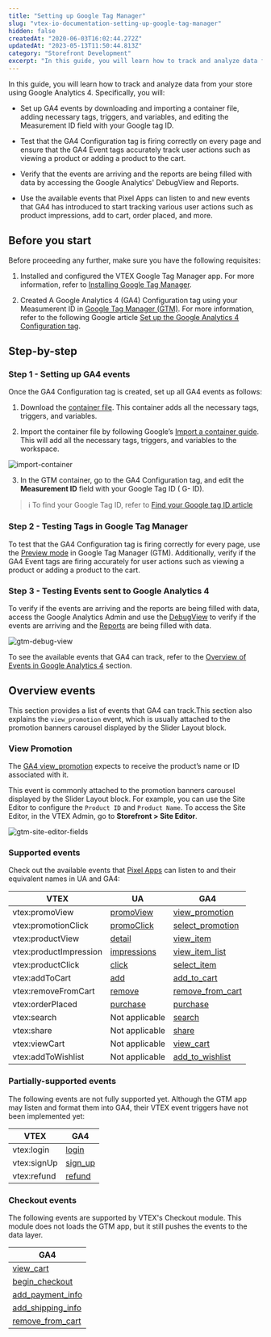 ```yaml
---
title: "Setting up Google Tag Manager"
slug: "vtex-io-documentation-setting-up-google-tag-manager"
hidden: false
createdAt: "2020-06-03T16:02:44.272Z"
updatedAt: "2023-05-13T11:50:44.813Z"
category: "Storefront Development"
excerpt: "In this guide, you will learn how to track and analyze data from your store using Google Analytics 4"
---
```


In this guide, you will learn how to track and analyze data from your store using Google Analytics 4. Specifically, you will:

- Set up GA4 events by downloading and importing a container file, adding necessary tags, triggers, and variables, and editing the Measurement ID field with your Google tag ID.

- Test that the GA4 Configuration tag is firing correctly on every page and ensure that the GA4 Event tags accurately track user actions such as viewing a product or adding a product to the cart.

- Verify that the events are arriving and the reports are being filled with data by accessing the Google Analytics' DebugView  and Reports.

- Use the available events that Pixel Apps can listen to and new events that GA4 has introduced to start tracking various user actions such as product impressions, add to cart, order placed, and more.

## Before you start

Before proceeding any further, make sure you have the following requisites:

1. Installed and configured the VTEX Google Tag Manager app. For more information, refer to [Installing Google Tag Manager](https://developers.vtex.com/docs/guides/vtex-io-documentation-installing-google-tag-manager).

2. Created A Google Analytics 4 (GA4) Configuration tag using your Measumerent ID in [Google Tag Manager (GTM)](https://tagmanager.google.com/). For more information, refer to the following Google article [Set up the Google Analytics 4 Configuration tag](https://support.google.com/tagmanager/answer/9442095).

## Step-by-step

### Step 1 - Setting up GA4 events

Once the GA4 Configuration tag is created, set up all GA4 events as follows:

1. Download the <a href="https://developers.vtex.com/container-template.json" download>container file</a>. This container adds all the necessary tags, triggers, and variables.

2. Import the container file by following Google’s [Import a container guide](https://support.google.com/tagmanager/answer/6106997?#import). This will add all the necessary tags, triggers, and variables to the workspace.

![import-container](https://vtexhelp.vtexassets.com/assets/docs/src/gtm-import-container___755c64280e03b4df0105de7722099c65.png)

3. In the GTM container, go to the GA4 Configuration tag, and edit the **Measurement ID** field with your Google Tag ID ( G- ID).

> ℹ️ To find your Google Tag ID, refer to [Find your Google tag ID article](https://support.google.com/analytics/answer/9539598?sjid=16676572490197811169-SA#find-G-ID)

### Step 2 - Testing Tags in Google Tag Manager

To test that the GA4 Configuration tag is firing correctly for every page, use the [Preview mode](https://support.google.com/tagmanager/answer/6107056) in Google Tag Manager (GTM). Additionally, verify if the GA4 Event tags are firing accurately for user actions such as viewing a product or adding a product to the cart.

### Step 3 - Testing Events sent to Google Analytics 4

To verify if the events are arriving and the reports are being filled with data, access the Google Analytics Admin and use the [DebugView](https://support.google.com/analytics/answer/7201382) to verify if the events are arriving and the [Reports](https://support.google.com/analytics/answer/9212670) are being filled with data.

![gtm-debug-view](https://vtexhelp.vtexassets.com/assets/docs/src/gtm-debug-view___e2dc572dcc33e2e23e81749583226ec8.png)

To see the available events that GA4 can track, refer to the [Overview of Events in Google Analytics 4](##overview-events) section.

## Overview events

This section provides a list of events that GA4 can track.This section also explains the `view_promotion` event, which is usually attached to the promotion banners carousel displayed by the Slider Layout block.

### View Promotion

The [GA4 view_promotion](https://developers.google.com/analytics/devguides/collection/ga4/reference/events?client_type=gtm#view_promotion) expects to receive the product’s name or ID associated with it.

This event is commonly attached to the promotion banners carousel displayed by the Slider Layout block. For example, you can use the Site Editor to configure the `Product ID` and `Product Name`. To access the Site Editor, in the VTEX Admin, go to **Storefront > Site Editor**.

![gtm-site-editor-fields](https://vtexhelp.vtexassets.com/assets/docs/src/gtm-site-editor___bc52365aafad63deb5bfed1d74f307c0.png)

### Supported events

Check out the available events that [Pixel Apps](https://developers.vtex.com/docs/guides/pixel-apps) can listen to and their equivalent names in UA and GA4:

| VTEX                   | UA                                                                                              | GA4                                                                                                                                    |
|------------------------|-------------------------------------------------------------------------------------------------|----------------------------------------------------------------------------------------------------------------------------------------|
| vtex:promoView         | [promoView](https://developers.google.com/tag-manager/enhanced-ecommerce#promo-impressions)     | [view_promotion](https://developers.google.com/analytics/devguides/collection/ga4/reference/events?client_type=gtm#view_promotion)     |
| vtex:promotionClick    | [promoClick](https://developers.google.com/tag-manager/enhanced-ecommerce#promo-clicks)         | [select_promotion](https://developers.google.com/analytics/devguides/collection/ga4/reference/events?client_type=gtm#select_promotion) |
| vtex:productView       | [detail](https://developers.google.com/tag-manager/enhanced-ecommerce#details)                  | [view_item](https://developers.google.com/analytics/devguides/collection/ga4/reference/events?client_type=gtm#view_item)               |
| vtex:productImpression | [impressions](https://developers.google.com/tag-manager/enhanced-ecommerce#product-impressions) | [view_item_list](https://developers.google.com/analytics/devguides/collection/ga4/reference/events?client_type=gtm#view_item_list)     |
| vtex:productClick      | [click](https://developers.google.com/tag-manager/enhanced-ecommerce#product-clicks)            | [select_item](https://developers.google.com/analytics/devguides/collection/ga4/reference/events?client_type=gtm#select_item)           |
| vtex:addToCart         | [add](https://developers.google.com/tag-manager/enhanced-ecommerce#add)                         | [add_to_cart](https://developers.google.com/analytics/devguides/collection/ga4/reference/events?client_type=gtm#add_to_cart)           |
| vtex:removeFromCart    | [remove](https://developers.google.com/tag-manager/enhanced-ecommerce#remove)                   | [remove_from_cart](https://developers.google.com/analytics/devguides/collection/ga4/reference/events?client_type=gtm#remove_from_cart) |
| vtex:orderPlaced       | [purchase](https://developers.google.com/tag-manager/enhanced-ecommerce#purchases)              | [purchase](https://developers.google.com/analytics/devguides/collection/ga4/reference/events?client_type=gtm#purchase)                 |
| vtex:search            | Not applicable                                                                                  | [search](https://developers.google.com/analytics/devguides/collection/ga4/reference/events?client_type=gtm#search)                     |
| vtex:share             | Not applicable                                                                                  | [share](https://developers.google.com/analytics/devguides/collection/ga4/reference/events?client_type=gtm#share)                       |
| vtex:viewCart          | Not applicable                                                                                  | [view_cart](https://developers.google.com/analytics/devguides/collection/ga4/reference/events?client_type=gtm#view_cart)               |
| vtex:addToWishlist     | Not applicable                                                                                  | [add_to_wishlist](https://developers.google.com/analytics/devguides/collection/ga4/reference/events?client_type=gtm#add_to_wishlist)   |

### Partially-supported events

The following events are not fully supported yet. Although the GTM app may listen and format them into GA4, their VTEX event triggers have not been implemented yet:

| VTEX               | GA4                                                                                                                                  |
|--------------------|--------------------------------------------------------------------------------------------------------------------------------------|
| vtex:login         | [login](https://developers.google.com/analytics/devguides/collection/ga4/reference/events?client_type=gtm#login)                     |
| vtex:signUp        | [sign_up](https://developers.google.com/analytics/devguides/collection/ga4/reference/events?client_type=gtm#sign_up)                 |
| vtex:refund        | [refund](https://developers.google.com/analytics/devguides/collection/ga4/reference/events?client_type=gtm#refund)                   |

### Checkout events

The following events are supported by VTEX's Checkout module. This module does not loads the GTM app, but it still pushes the events to the data layer.

| GA4                                                                                                                                      |
|------------------------------------------------------------------------------------------------------------------------------------------|
| [view_cart](https://developers.google.com/analytics/devguides/collection/ga4/reference/events?client_type=gtm#view_cart)                 |
| [begin_checkout](https://developers.google.com/analytics/devguides/collection/ga4/reference/events?client_type=gtm#begin_checkout)       |
| [add_payment_info](https://developers.google.com/analytics/devguides/collection/ga4/reference/events?client_type=gtm#add_payment_info)   |
| [add_shipping_info](https://developers.google.com/analytics/devguides/collection/ga4/reference/events?client_type=gtm#add_shipping_info) |
| [remove_from_cart](https://developers.google.com/analytics/devguides/collection/ga4/reference/events?client_type=gtm#remove_from_cart)   |
